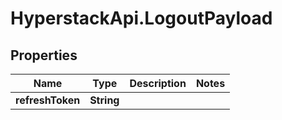 # HyperstackApi.LogoutPayload

## Properties

Name | Type | Description | Notes
------------ | ------------- | ------------- | -------------
**refreshToken** | **String** |  | 


